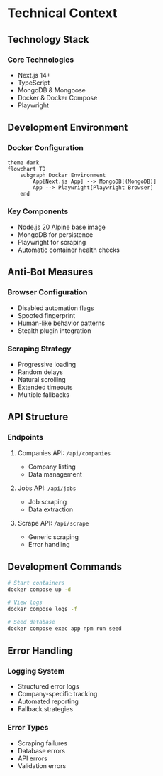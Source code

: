# Technical Context

## Technology Stack

### Core Technologies

- Next.js 14+
- TypeScript
- MongoDB & Mongoose
- Docker & Docker Compose
- Playwright

## Development Environment

### Docker Configuration

```mermaid
theme dark
flowchart TD
    subgraph Docker Environment
        App[Next.js App] --> MongoDB[(MongoDB)]
        App --> Playwright[Playwright Browser]
    end
```

### Key Components

- Node.js 20 Alpine base image
- MongoDB for persistence
- Playwright for scraping
- Automatic container health checks

## Anti-Bot Measures

### Browser Configuration

- Disabled automation flags
- Spoofed fingerprint
- Human-like behavior patterns
- Stealth plugin integration

### Scraping Strategy

- Progressive loading
- Random delays
- Natural scrolling
- Extended timeouts
- Multiple fallbacks

## API Structure

### Endpoints

1. Companies API: `/api/companies`

   - Company listing
   - Data management

2. Jobs API: `/api/jobs`

   - Job scraping
   - Data extraction

3. Scrape API: `/api/scrape`
   - Generic scraping
   - Error handling

## Development Commands

```bash
# Start containers
docker compose up -d

# View logs
docker compose logs -f

# Seed database
docker compose exec app npm run seed
```

## Error Handling

### Logging System

- Structured error logs
- Company-specific tracking
- Automated reporting
- Fallback strategies

### Error Types

- Scraping failures
- Database errors
- API errors
- Validation errors
